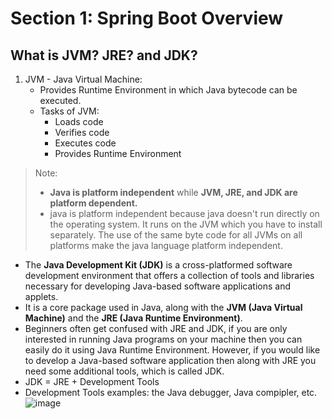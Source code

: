 # Section 1: Spring Boot Overview
## What is JVM? JRE? and JDK?
1. JVM - Java Virtual Machine:
   - Provides Runtime Environment in which Java bytecode can be executed.
   - Tasks of JVM:
     - Loads code
     - Verifies code
     - Executes code
     - Provides Runtime Environment
>Note: 
> - **Java is platform independent** while **JVM, JRE, and JDK are platform dependent.**
> - java is platform independent because java doesn't run directly on the operating system. It runs on the JVM which you have to install separately. The use of the same byte code for all JVMs on all platforms make the java language platform independent.
 
- The **Java Development Kit (JDK)** is a cross-platformed software development environment that offers a collection of tools and libraries necessary for developing Java-based software applications and applets.
- It is a core package used in Java, along with the **JVM (Java Virtual Machine)** and the **JRE (Java Runtime Environment)**.
- Beginners  often get confused with JRE and JDK, if you are only interested in running Java programs on your machine then you can easily do it using Java Runtime Environment. However, if you would like to develop a Java-based software application then along with JRE you need some additional tools, which is called JDK.
- JDK = JRE + Development Tools
- Development Tools examples: the Java debugger, Java compipler, etc.
![image](https://github.com/trucdg/section1-SpringBoot3-intro/assets/91285203/62c4ff94-ee89-40e9-b2f7-183c424f3f23)
